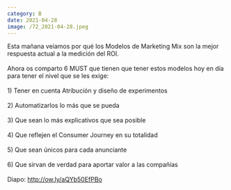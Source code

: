 ```yaml
--- 
category: B 
date: 2021-04-28 
image: /72_2021-04-28.jpeg 
--- 
```


Esta mañana veíamos por qué los Modelos de Marketing Mix son la mejor respuesta actual a la medición del ROI.<br><br>Ahora os comparto 6 MUST que tienen que tener estos modelos hoy en día para tener el nivel que se les exige:<br><br>1) Tener en cuenta Atribución y diseño de experimentos<br><br>2) Automatizarlos lo más que se pueda<br><br>3) Que sean lo más explicativos que sea posible<br><br>4) Que reflejen el Consumer Journey en su totalidad<br><br>5) Que sean únicos para cada anunciante<br><br>6) Que sirvan de verdad para aportar valor a las compañías<br><br>Diapo: http://ow.ly/aQYb50EfPBo